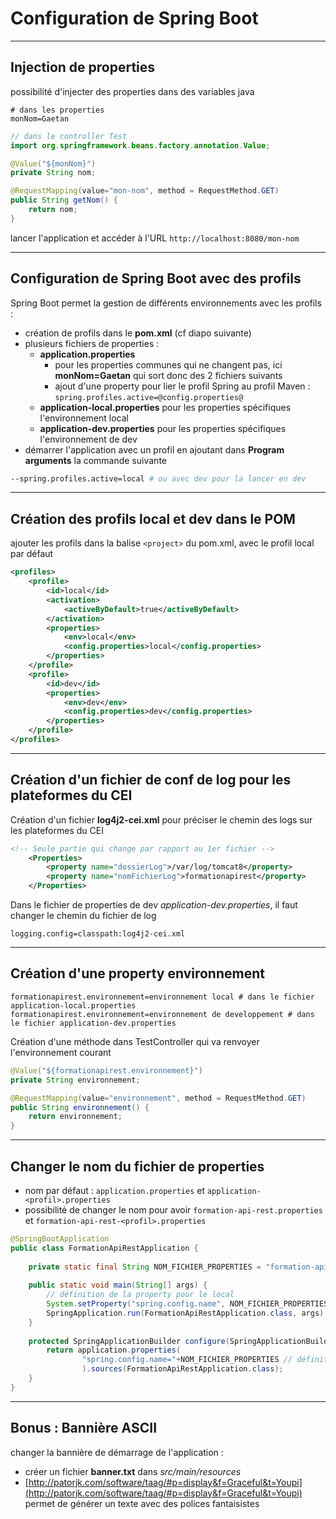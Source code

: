 # Configuration de Spring Boot

----

## Injection de properties

possibilité d'injecter des properties dans des variables java

```properties
# dans les properties
monNom=Gaetan
```

```java
// dans le controller Test
import org.springframework.beans.factory.annotation.Value;

@Value("${monNom}")
private String nom;

@RequestMapping(value="mon-nom", method = RequestMethod.GET)
public String getNom() {
	return nom;
}
```

lancer l'application et accéder à l'URL `http://localhost:8080/mon-nom`

----

## Configuration de Spring Boot avec des profils

Spring Boot permet la gestion de différents environnements avec les profils :
- création de profils dans le **pom.xml** (cf diapo suivante)
- plusieurs fichiers de properties :
	- **application.properties**
		- pour les properties communes qui ne changent pas, ici **monNom=Gaetan** qui sort donc des 2 fichiers suivants
		- ajout d'une property pour lier le profil Spring au profil Maven : `spring.profiles.active=@config.properties@`
	- **application-local.properties** pour les properties spécifiques l'environnement local
	- **application-dev.properties** pour les properties spécifiques l'environnement de dev
- démarrer l'application avec un profil en ajoutant dans **Program arguments** la commande suivante
```bash
--spring.profiles.active=local # ou avec dev pour la lancer en dev
```

----

## Création des profils local et dev dans le POM

ajouter les profils dans la balise `<project>` du pom.xml, avec le profil local par défaut

```xml
<profiles>
	<profile>
		<id>local</id>
		<activation>
			<activeByDefault>true</activeByDefault>
		</activation>
		<properties>
			<env>local</env>
			<config.properties>local</config.properties>
		</properties>
	</profile>
	<profile>
		<id>dev</id>
		<properties>
			<env>dev</env>
			<config.properties>dev</config.properties>
		</properties>
	</profile>
</profiles>
```

----

## Création d'un fichier de conf de log pour les plateformes du CEI

Création d'un fichier **log4j2-cei.xml** pour préciser le chemin des logs sur les plateformes du CEI

```xml
<!-- Seule partie qui change par rapport au 1er fichier -->
	<Properties>
		<property name="dossierLog">/var/log/tomcat8</property>
		<property name="nomFichierLog">formationapirest</property>
	</Properties>
```

Dans le fichier de properties de dev *application-dev.properties*, il faut changer le chemin du fichier de log
```properties
logging.config=classpath:log4j2-cei.xml
```

----

## Création d'une property environnement

```properties
formationapirest.environnement=environnement local # dans le fichier application-local.properties
formationapirest.environnement=environnement de developpement # dans le fichier application-dev.properties
```

Création d'une méthode dans TestController qui va renvoyer l'environnement courant
```java
@Value("${formationapirest.environnement}")
private String environnement;

@RequestMapping(value="environnement", method = RequestMethod.GET)
public String environnement() {
	return environnement;
}
```

----

## Changer le nom du fichier de properties

- nom par défaut : `application.properties` et `application-<profil>.properties`
- possibilité de changer le nom pour avoir `formation-api-rest.properties` et `formation-api-rest-<profil>.properties`

```java
@SpringBootApplication
public class FormationApiRestApplication {
	
	private static final String NOM_FICHIER_PROPERTIES = "formation-api-rest";
	
	public static void main(String[] args) {
		// définition de la property pour le local
		System.setProperty("spring.config.name", NOM_FICHIER_PROPERTIES);
		SpringApplication.run(FormationApiRestApplication.class, args);
	}
	
	protected SpringApplicationBuilder configure(SpringApplicationBuilder application) {
		return application.properties(
				"spring.config.name="+NOM_FICHIER_PROPERTIES // définition de la property pour le fonctionnement sur les plateformes du CEI
				).sources(FormationApiRestApplication.class);
	}
}
```

----

## Bonus : Bannière ASCII

changer la bannière de démarrage de l'application :
- créer un fichier **banner.txt** dans *src/main/resources*
- [http://patorjk.com/software/taag/#p=display&f=Graceful&t=Youpi](http://patorjk.com/software/taag/#p=display&f=Graceful&t=Youpi) permet de générer un texte avec des polices fantaisistes

